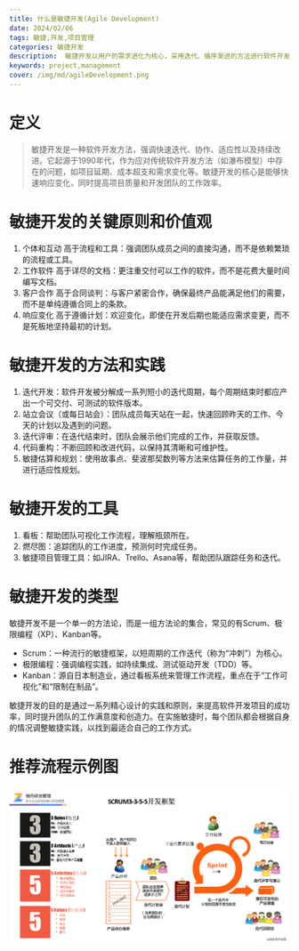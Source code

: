 ```yaml
---
title: 什么是敏捷开发(Agile Development)
date: 2024/02/06
tags: 敏捷,开发,项目管理
categories: 敏捷开发
description:  敏捷开发以用户的需求进化为核心，采用迭代、循序渐进的方法进行软件开发。
keywords: project,management
cover: /img/md/agileDevelopment.png
---
```


# 定义
>敏捷开发是一种软件开发方法，强调快速迭代、协作、适应性以及持续改进。它起源于1990年代，作为应对传统软件开发方法（如瀑布模型）中存在的问题，如项目延期、成本超支和需求变化等。敏捷开发的核心是能够快速响应变化，同时提高项目质量和开发团队的工作效率。

# 敏捷开发的关键原则和价值观
1. 个体和互动 高于流程和工具：强调团队成员之间的直接沟通，而不是依赖繁琐的流程或工具。
2. 工作软件 高于详尽的文档：更注重交付可以工作的软件，而不是花费大量时间编写文档。
3. 客户合作 高于合同谈判：与客户紧密合作，确保最终产品能满足他们的需要，而不是单纯遵循合同上的条款。
4. 响应变化 高于遵循计划：欢迎变化，即使在开发后期也能适应需求变更，而不是死板地坚持最初的计划。

# 敏捷开发的方法和实践
1. 迭代开发：软件开发被分解成一系列短小的迭代周期，每个周期结束时都应产出一个可交付、可测试的软件版本。
2. 站立会议（或每日站会）：团队成员每天站在一起，快速回顾昨天的工作、今天的计划以及遇到的问题。
3. 迭代评审：在迭代结束时，团队会展示他们完成的工作，并获取反馈。
4. 代码重构：不断回顾和改进代码，以保持其清晰和可维护性。
5. 敏捷估算和规划：使用故事点、斐波那契数列等方法来估算任务的工作量，并进行适应性规划。

# 敏捷开发的工具
1. 看板：帮助团队可视化工作流程，理解瓶颈所在。
2. 燃尽图：追踪团队的工作进度，预测何时完成任务。
3. 敏捷项目管理工具：如JIRA、Trello、Asana等，帮助团队跟踪任务和迭代。

# 敏捷开发的类型
敏捷开发不是一个单一的方法论，而是一组方法论的集合，常见的有Scrum、极限编程（XP）、Kanban等。

- Scrum：一种流行的敏捷框架，以短周期的工作迭代（称为“冲刺”）为核心。
- 极限编程：强调编程实践，如持续集成、测试驱动开发（TDD）等。
- Kanban：源自日本制造业，通过看板系统来管理工作流程，重点在于“工作可视化”和“限制在制品”。

敏捷开发的目的是通过一系列精心设计的实践和原则，来提高软件开发项目的成功率，同时提升团队的工作满意度和创造力。在实施敏捷时，每个团队都会根据自身的情况调整敏捷实践，以找到最适合自己的工作方式。

# 推荐流程示例图
![计算机系统的分类示意图](/img/md/agile-development/93cc47095bd619df0c0ced19f89e11c1.jpg)
